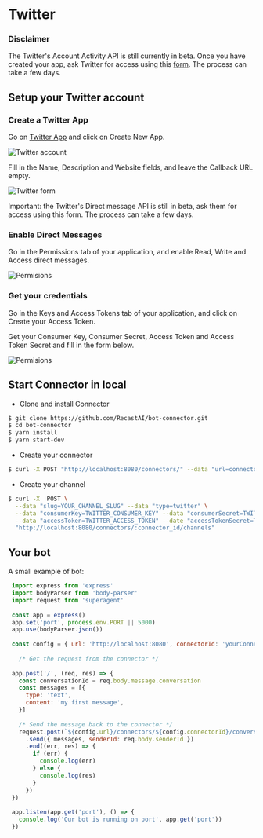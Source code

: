 # Twitter

### Disclaimer

The Twitter's Account Activity API is still currently in beta.
Once you have created your app, ask Twitter for access using this [form](https://gnipinc.formstack.com/forms/account_activity_api_configuration_request_form). The process can take a few days.

## Setup your Twitter account

### Create a Twitter App

Go on [Twitter App](https://apps.twitter.com/) and click on Create New App.

![Twitter account](https://cdn.recast.ai/bot-connector/twitter-4.png)

Fill in the Name, Description and Website fields, and leave the Callback URL empty.

![Twitter form](https://cdn.recast.ai/bot-connector/twitter-2.png)

Important: the Twitter's Direct message API is still in beta, ask them for access using this form. The process can take a few days.

### Enable Direct Messages

Go in the Permissions tab of your application, and enable Read, Write and Access direct messages.

![Permisions](https://cdn.recast.ai/bot-connector/twitter-3.png)

### Get your credentials

Go in the Keys and Access Tokens tab of your application, and click on Create your Access Token.

Get your Consumer Key, Consumer Secret, Access Token and Access Token Secret and fill in the form below.

![Permisions](https://cdn.recast.ai/bot-connector/twitter-1.png)

## Start Connector in local

* Clone and install Connector
```bash
$ git clone https://github.com/RecastAI/bot-connector.git
$ cd bot-connector
$ yarn install
$ yarn start-dev
```

* Create your connector
```bash
$ curl -X POST "http://localhost:8080/connectors/" --data "url=connector_url"
```

* Create your channel
```bash
$ curl -X  POST \
  --data "slug=YOUR_CHANNEL_SLUG" --data "type=twitter" \
  --data "consumerKey=TWITTER_CONSUMER_KEY" --data "consumerSecret=TWITTER_CONSUMER_SECRET" \
  --data "accessToken=TWITTER_ACCESS_TOKEN" --date "accessTokenSecret=TWITTER_ACCESS_TOKEN_SECRET" \
  "http://localhost:8080/connectors/:connector_id/channels"
```

## Your bot

A small example of bot:
```javascript
 import express from 'express'
 import bodyParser from 'body-parser'
 import request from 'superagent'
 
 const app = express()
 app.set('port', process.env.PORT || 5000)
 app.use(bodyParser.json())
 
 const config = { url: 'http://localhost:8080', connectorId: 'yourConnectorId' }
 
   /* Get the request from the connector */
 
 app.post('/', (req, res) => {
   const conversationId = req.body.message.conversation
   const messages = [{
     type: 'text',
     content: 'my first message',
   }]
 
   /* Send the message back to the connector */
   request.post(`${config.url}/connectors/${config.connectorId}/conversations/${conversationId}/messages`)
     .send({ messages, senderId: req.body.senderId })
     .end((err, res) => {
       if (err) {
         console.log(err)
       } else {
         console.log(res)
       }
     })
 })
 
 app.listen(app.get('port'), () => {
   console.log('Our bot is running on port', app.get('port'))
 })
```